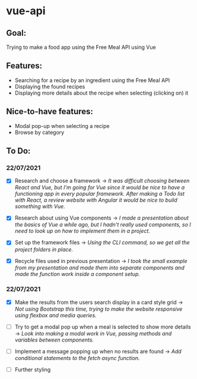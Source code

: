 # vue-api

## Goal:
Trying to make a food app using the Free Meal API using Vue

## Features:
- Searching for a recipe by an ingredient using the Free Meal API
- Displaying the found recipes
- Displaying more details about the recipe when selecting (clicking on) it

## Nice-to-have features:
- Modal pop-up when selecting a recipe
- Browse by category

## To Do: 
### 22/07/2021
- [x] Research and choose a framework -> _It was difficult choosing between React and Vue, but I'm going for Vue since it would be nice to have a functioning app in every popular framework. After making a Todo list with React, a review website with Angular it would be nice to build something with Vue._

- [x] Research about using Vue components -> _I made a presentation about the basics of Vue a while ago, but I hadn't really used components, so I need to look up on how to implement them in a project._

- [x] Set up the framework files -> _Using the CLI command, so we get all the project folders in place._

- [x] Recycle files used in previous presentation -> _I took the small example from my presentation and made them into separate components and made the function work inside a component setup._

### 22/07/2021
- [x] Make the results from the users search display in a card style grid -> _Not using Bootstrap this time, trying to make the website responsive using flexbox and media queries._ 
  
- [ ] Try to get a modal pop up when a meal is selected to show more details -> _Look into making a modal work in Vue, passing methods and variables between components._

- [ ] Implement a message popping up when no results are found -> _Add conditional statements to the fetch async function._

- [ ] Further styling







